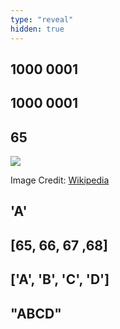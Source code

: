 ```yaml
---
type: "reveal"
hidden: true
---
```


<section>
  <h2>1000 0001</h2>
</section>
<section>
  <h2>1000 0001</h2>
	<h2>65</h2>
</section>
<section>
	<img class="stretch plain" src="/images/ascii-wiki.svg">
	<p class="imagecredit">Image Credit: <a href="https://commons.wikimedia.org/wiki/File:ASCII-Table-wide.svg">Wikipedia</a></p>
</section>
<section>
	<h2>'A'</h2>
</section>
<section>
	<h2>[65, 66, 67 ,68]</h2>
</section>
<section>
	<h2>['A', 'B', 'C', 'D']</h2>
</section>
<section>
	<h2>"ABCD"</h2>
</section>
